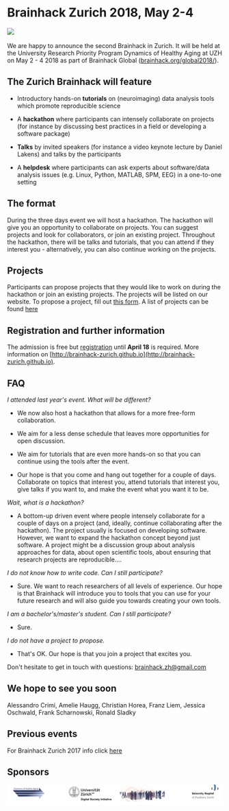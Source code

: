 # Brainhack Zurich 2018, May 2-4

![](https://github.com/brainhack-zurich/brainhack-zurich.github.io/blob/master/logo.png)




We are happy to announce the second Brainhack in Zurich. It will be held at the University Research Priority Program Dynamics of Healthy Aging at UZH on May 2 - 4 2018 as part of Brainhack Global ([brainhack.org/global2018/](http://brainhack.org/global2018/)).

## The Zurich Brainhack will feature

* Introductory hands-on **tutorials** on (neuroimaging) data analysis tools which promote reproducible science

* A **hackathon** where participants can intensely collaborate on projects (for instance by discussing best practices in a field or developing a software package)

* **Talks** by invited speakers (for instance a video keynote lecture by Daniel Lakens) and talks by the participants

* A **helpdesk** where participants can ask experts about software/data analysis issues  (e.g. Linux, Python, MATLAB, SPM, EEG) in a one-to-one setting

## The format

During the three days event we will host a hackathon. The hackathon will give you an opportunity to collaborate on projects. You can suggest projects and look for collaborators, or join an existing project. Throughout the hackathon, there will be talks and tutorials, that you can attend if they interest you - alternatively, you can also continue working on the projects.



## Projects

Participants can propose projects that they would like to work on during the hackathon or join an existing projects. The projects will be listed on our website. To propose a project, fill out [this form](https://goo.gl/forms/Pk14z4UyX2mUc2er1).
A list of projects can be found [here](projects.html)

## Registration and further information

The admission is free but [registration](https://goo.gl/forms/Ss9dlfuGWzqsuy6y1) until **April 18** is required. More information on [http://brainhack-zurich.github.io](http://brainhack-zurich.github.io).

## FAQ

*I attended last year's event. What will be different?*

* We now also host a hackathon that allows for a more free-form collaboration.

* We aim for a less dense schedule that leaves more opportunities for open discussion.

* We aim for tutorials that are even more hands-on so that you can continue using the tools after the event.

* Our hope is that you come and hang out together for a couple of days. Collaborate on topics that interest you, attend tutorials that interest you, give talks if you want to, and make the event what you want it to be.

*Wait, what is a hackathon?*

* A bottom-up driven event where people intensely collaborate for a couple of days on a project (and, ideally, continue collaborating after the hackathon). The project usually is focused on developing software. However, we want to expand the hackathon concept beyond just software. A project might be a discussion group about analysis approaches for data, about open scientific tools, about ensuring that research projects are reproducible....

*I do not know how to write code. Can I still participate?*

* Sure. We want to reach researchers of all levels of experience. Our hope is that Brainhack will introduce you to tools that you can use for your future research and will also guide you towards creating your own tools.

*I am a bachelor's/master's student. Can I still participate?*

* Sure.

*I do not have a project to propose.*

* That's OK. Our hope is that you join a project that excites you.


Don't hesitate to get in touch with questions: [brainhack.zh@gmail.com](mailto:brainhack.zh@gmail.com)


## We hope to see you soon

Alessandro Crimi, Amelie Haugg, Christian Horea, Franz Liem, Jessica Oschwald, Frank Scharnowski, Ronald Sladky





## Previous events
For Brainhack Zurich 2017 info click [here](https://dynage.github.io/brainhack-zh/)

## Sponsors
![](sponsors.png)